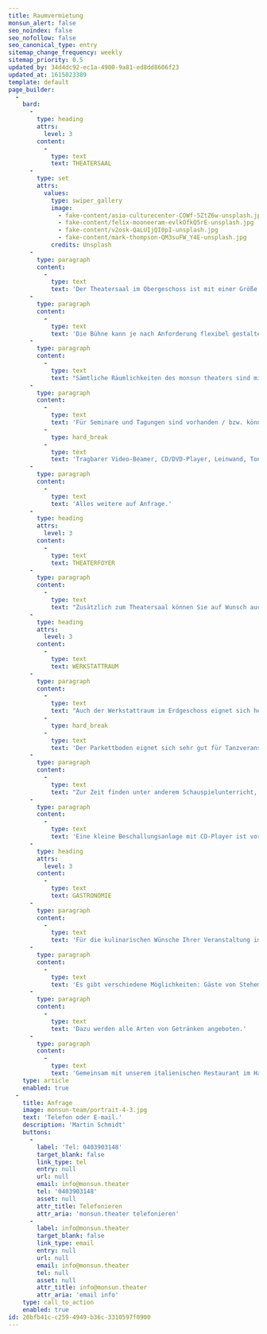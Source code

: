 ```yaml
---
title: Raumvermietung
monsun_alert: false
seo_noindex: false
seo_nofollow: false
seo_canonical_type: entry
sitemap_change_frequency: weekly
sitemap_priority: 0.5
updated_by: 34d4dc92-ec1a-4900-9a81-ed8dd8606f23
updated_at: 1615023389
template: default
page_builder:
  -
    bard:
      -
        type: heading
        attrs:
          level: 3
        content:
          -
            type: text
            text: THEATERSAAL
      -
        type: set
        attrs:
          values:
            type: swiper_gallery
            image:
              - fake-content/asia-culturecenter-COWf-5ZtZ6w-unsplash.jpg
              - fake-content/felix-mooneeram-evlkOfkQ5rE-unsplash.jpg
              - fake-content/v2osk-QaLUIjQI0pI-unsplash.jpg
              - fake-content/mark-thompson-QM3suFW_Y4E-unsplash.jpg
            credits: Unsplash
      -
        type: paragraph
        content:
          -
            type: text
            text: 'Der Theatersaal im Obergeschoss ist mit einer Größe von 130 qm für Feiern für bis 100 Personen vorgesehen. Bei Theatervorstellungen wird normalerweise für ca. 80 Personen bestuhlt.'
      -
        type: paragraph
        content:
          -
            type: text
            text: 'Die Bühne kann je nach Anforderung flexibel gestaltet werden. Emporen- und Arenabauten, in den Zuschauerraum integrierte Bühnenflächen oder die klassische Guckkastenbühne - die Möglichkeiten sind vielfältig.'
      -
        type: paragraph
        content:
          -
            type: text
            text: "Sämtliche Räumlichkeiten des monsun theaters sind mit einer modernen Be- und Entlüftungsanlage sowie einer Licht- und Tonanlage ausgestattet. Im Theatersaal steht ein Flügel zur Verfügung.\_"
      -
        type: paragraph
        content:
          -
            type: text
            text: 'Für Seminare und Tagungen sind vorhanden / bzw. können nach Absprache organisiert werden:'
          -
            type: hard_break
          -
            type: text
            text: 'Tragbarer Video-Beamer, CD/DVD-Player, Leinwand, Tonanlage (die Akustik ist jedoch in allen Räumlichkeiten auch ohne Mikro sehr gut), Lichtanlage, Flügel.'
      -
        type: paragraph
        content:
          -
            type: text
            text: 'Alles weitere auf Anfrage.'
      -
        type: heading
        attrs:
          level: 3
        content:
          -
            type: text
            text: THEATERFOYER
      -
        type: paragraph
        content:
          -
            type: text
            text: "Zusätzlich zum Theatersaal können Sie auf Wunsch auch das Foyer für Ihre Veranstaltung mitbuchen.Im Theaterfoyer wird, falls gewünscht, das Pausencatering mit Getränken und Snacks vorgenommen.\_Theke und ein großer Getränkekühlschrank stehen bereit. Dort können Sie bei einem Glas Wein in Ruhe die aktuellen Exponate unserer regelmäßigen Kunstausstellungen anschauen.\_Sitzecken und zahlreiche Stehtische laden zum Verweilen ein und geben Gelegenheit, miteinander ins Gespräch zu kommen."
      -
        type: heading
        attrs:
          level: 3
        content:
          -
            type: text
            text: WERKSTATTRAUM
      -
        type: paragraph
        content:
          -
            type: text
            text: "Auch der Werkstattraum im Erdgeschoss eignet sich hervorragend für die Ausrichtung von Geburtstagsfesten, Betriebsfeiern oder ähnlichen Anlässen mit bis zu 100 Personen. Bierzeltgarnituren sind vorhanden. Individuelle Bestuhlung kann gegen Aufpreis bereit gestellt werden (z.B. individuelle Tischrunden, lange Tafeln, klassische Reihenbestuhlung).\_"
          -
            type: hard_break
          -
            type: text
            text: 'Der Parkettboden eignet sich sehr gut für Tanzveranstaltungen.'
      -
        type: paragraph
        content:
          -
            type: text
            text: "Zur Zeit finden unter anderem Schauspielunterricht, Autorenbörsen, Gesangs- und Instrumentalunterricht, Meisterkurse für Gesang, Chorproben, Tanzkurse für Flamenco, Salsa und Tango, Thai Chi-, Bewegungs- und Gymnastikkurse und vieles mehr im Werkstattraum des monsun theaters statt.\_"
      -
        type: paragraph
        content:
          -
            type: text
            text: 'Eine kleine Beschallungsanlage mit CD-Player ist vorhanden,alles weitere auf Anfrage.'
      -
        type: heading
        attrs:
          level: 3
        content:
          -
            type: text
            text: GASTRONOMIE
      -
        type: paragraph
        content:
          -
            type: text
            text: 'Für die kulinarischen Wünsche Ihrer Veranstaltung im monsun theater empfehlen wir Ihnen unser hausinternes Restaurant.'
      -
        type: paragraph
        content:
          -
            type: text
            text: 'Es gibt verschiedene Möglichkeiten: Gäste von Stehempfängen werden mit deliziösem Fingerfood versorgt, wahlweise können auch dem Anlass entsprechende Themenbuffets angeboten, mehrgängige Menüs arrangiert oder Snacks gereicht werden.'
      -
        type: paragraph
        content:
          -
            type: text
            text: 'Dazu werden alle Arten von Getränken angeboten.'
      -
        type: paragraph
        content:
          -
            type: text
            text: 'Gemeinsam mit unserem italienischen Restaurant im Haus »Pizza 2.0« oder einem Caterer greifen wir Ihre Vorschläge gern auf und setzen Ihre Wünsche optimal um.'
    type: article
    enabled: true
  -
    title: Anfrage
    image: monsun-team/portrait-4-3.jpg
    text: 'Telefon oder E-mail.'
    description: 'Martin Schmidt'
    buttons:
      -
        label: 'Tel: 0403903148'
        target_blank: false
        link_type: tel
        entry: null
        url: null
        email: info@monsun.theater
        tel: '0403903148'
        asset: null
        attr_title: Telefonieren
        attr_aria: 'monsun.theater telefonieren'
      -
        label: info@monsun.theater
        target_blank: false
        link_type: email
        entry: null
        url: null
        email: info@monsun.theater
        tel: null
        asset: null
        attr_title: info@monsun.theater
        attr_aria: 'email info'
    type: call_to_action
    enabled: true
id: 20bfb41c-c259-4949-b36c-3310597f0900
---
```

